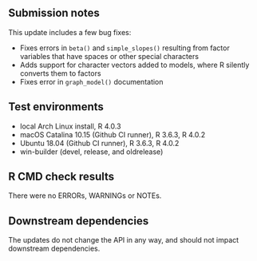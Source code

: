 ## Submission notes

This update includes a few bug fixes:

* Fixes errors in `beta()` and `simple_slopes()` resulting from factor variables
  that have spaces or other special characters
* Adds support for character vectors added to models, where R silently converts
  them to factors
* Fixes error in `graph_model()` documentation

## Test environments

* local Arch Linux install, R 4.0.3
* macOS Catalina 10.15 (Github CI runner), R 3.6.3, R 4.0.2
* Ubuntu 18.04 (Github CI runner), R 3.6.3, R 4.0.2
* win-builder (devel, release, and oldrelease)


## R CMD check results

There were no ERRORs, WARNINGs or NOTEs.

## Downstream dependencies

The updates do not change the API in any way, and should not impact downstream
dependencies.
